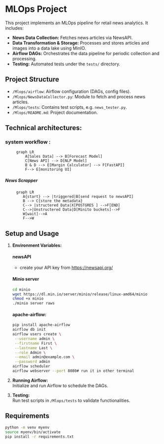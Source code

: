 # MLOps Project

This project implements an MLOps pipeline for retail news analytics. It includes:
- **News Data Collection:** Fetches news articles via NewsAPI.
- **Data Transformation & Storage:** Processes and stores articles and images into a data lake using MinIO.
- **Airflow DAGs:** Orchestrates the data pipeline for periodic collection and processing.
- **Testing:** Automated tests under the `tests/` directory.

## Project Structure
- `/Mlops/airflow`: Airflow configuration (DAGs, config files).
- `/Mlops/NewsDataCollector.py`: Module to fetch and process news articles.
- `/Mlops/tests`: Contains test scripts, e.g. `news_tester.py`.
- `/Mlops/README.md`: Project documentation.

## Technical architectures: 
### system workflow :
```mermaid  
     graph LR  
         A[Sales Data] --> B[Forecast Model]  
         C[News API] --> D[NLP Model]  
         B & D --> E[Margin Calculator] --> F[FastAPI]
         F--> E[monitoring UI]
```
##### News Scrapper
```mermaid
     graph LR
        A{start} --> |triggered|B[send request to newsAPI]
        B --> C{store the metadata} 
        C--> |structered Data|X[POSTGRES ] -->F[END]
        C-->|Unstructered Data|D[Minito buckets]-->F
        W[wait]-->A
        F-->W
```

## Setup and Usage
1. **Environment Variables:**
   #### newsAPI
   - create your API key from https://newsapi.org/
   #### Minio server
   ```bash
   cd minio
   wget https://dl.min.io/server/minio/release/linux-amd64/minio
   chmod +x minio
   ./minio server raws
   ```

    #### apache-airflow:
   ```bash
   pip install apache-airflow
   airflow db init
   airflow users create \
    --username admin \
    --firstname First \
    --lastname Last \
    --role Admin \
    --email admin@example.com \
    --password admin
   airflow scheduler
   airflow webserver --port 8080# run it in other terminal  
   
   ```
   
3. **Running Airflow:**  
   Initialize and run Airflow to schedule the DAGs.
4. **Testing:**  
   Run test scripts in `/Mlops/tests` to validate functionalities.

## Requirements
```bash
python -m venv myenv 
source myenv/bin/activate
pip install -r requirements.txt

```


